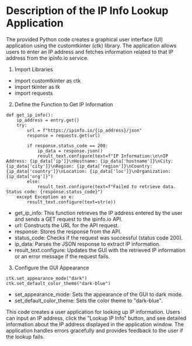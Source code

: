 # Description of the IP Info Lookup Application
The provided Python code creates a graphical user interface (UI) application using the customtkinter (ctk) library. The application allows users to enter an IP address and fetches information related to that IP address from the ipinfo.io service.

1. Import Libraries
- import customtkinter as ctk
- import tkinter as tk
- import requests

2. Define the Function to Get IP Information

```
def get_ip_info():
    ip_address = entry.get()
    try:
        url = f"https://ipinfo.io/{ip_address}/json"
        response = requests.get(url)
        
        if response.status_code == 200:
            ip_data = response.json()
            result_text.configure(text=f"IP Information:\n\nIP Address: {ip_data['ip']}\nHostname: {ip_data['hostname']}\nCity: {ip_data['city']}\nRegion: {ip_data['region']}\nCountry: {ip_data['country']}\nLocation: {ip_data['loc']}\nOrganization: {ip_data['org']}")
        else:
            result_text.configure(text=f"Failed to retrieve data. Status code: {response.status_code}")
    except Exception as e:
        result_text.configure(text=str(e))
```

- get_ip_info: This function retrieves the IP address entered by the user and sends a GET request to the ipinfo.io API.
- url: Constructs the URL for the API request.
- response: Stores the response from the API.
- status_code: Checks if the request was successful (status code 200).
- ip_data: Parses the JSON response to extract IP information.
- result_text.configure: Updates the GUI with the retrieved IP information or an error message if the request fails.

3. Configure the GUI Appearance
```
ctk.set_appearance_mode("dark")
ctk.set_default_color_theme("dark-blue")
```

- set_appearance_mode: Sets the appearance of the GUI to dark mode.
- set_default_color_theme: Sets the color theme to "dark-blue".


This code creates a user application for looking up IP information. Users can input an IP address, click the "Lookup IP Info" button, and see detailed information about the IP address displayed in the application window. The application handles errors gracefully and provides feedback to the user if the lookup fails.  

